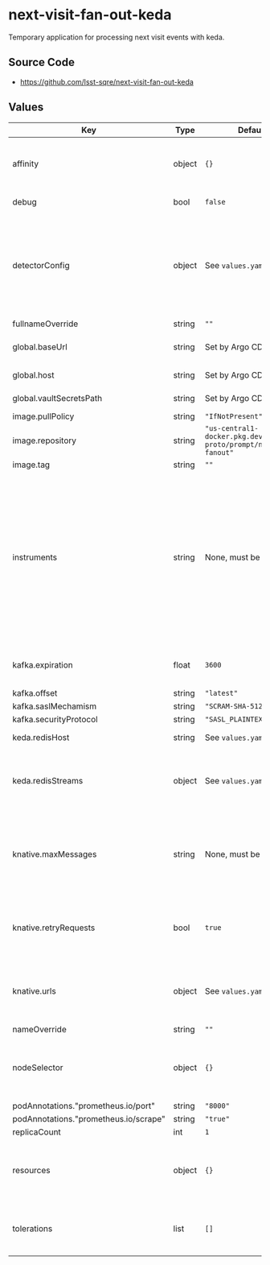 # next-visit-fan-out-keda

Temporary application for processing next visit events with keda.

## Source Code

* <https://github.com/lsst-sqre/next-visit-fan-out-keda>

## Values

| Key | Type | Default | Description |
|-----|------|---------|-------------|
| affinity | object | `{}` | Affinity rules for the next-visit-fan-out deployment pod |
| debug | bool | `false` | If set, enable debug logging. |
| detectorConfig | object | See `values.yaml`. | A mapping, for each instrument, of detector number to whether that detector is "active" (i.e., producing images). |
| fullnameOverride | string | `""` |  |
| global.baseUrl | string | Set by Argo CD | Base URL for the environment |
| global.host | string | Set by Argo CD | Host name for ingress |
| global.vaultSecretsPath | string | Set by Argo CD | Base path for Vault secrets |
| image.pullPolicy | string | `"IfNotPresent"` |  |
| image.repository | string | `"us-central1-docker.pkg.dev/prompt-proto/prompt/nextvisit-fanout"` |  |
| image.tag | string | `""` |  |
| instruments | string | None, must be set. | The instruments that are initialized when the fan-out service starts up as a space-delimited string. This list is a subset of the keys of `detectorConfig` because the latter handles some special cases. |
| kafka.expiration | float | `3600` | Maximum message age to consider, in seconds. |
| kafka.offset | string | `"latest"` |  |
| kafka.saslMechamism | string | `"SCRAM-SHA-512"` |  |
| kafka.securityProtocol | string | `"SASL_PLAINTEXT"` |  |
| keda.redisHost | string | See `values.yaml`. | Redis cluster host. |
| keda.redisStreams | object | See `values.yaml`. | A mapping of instrument to that instrument's Keda Scaled Job. |
| knative.maxMessages | string | None, must be set. | The maximum number of messages that can be forwarded to all Knative instances combined. |
| knative.retryRequests | bool | `true` | Whether or not to retry requests that returned a suitable response. |
| knative.urls | object | See `values.yaml`. | A mapping of instrument to that instrument's Knative service. |
| nameOverride | string | `""` |  |
| nodeSelector | object | `{}` | Node selection rules for the next-visit-fan-out deployment pod |
| podAnnotations."prometheus.io/port" | string | `"8000"` |  |
| podAnnotations."prometheus.io/scrape" | string | `"true"` |  |
| replicaCount | int | `1` |  |
| resources | object | `{}` | Resource limits and requests for the next-visit-fan-out deployment pod |
| tolerations | list | `[]` | Tolerations for the next-visit-fan-out deployment pod |

